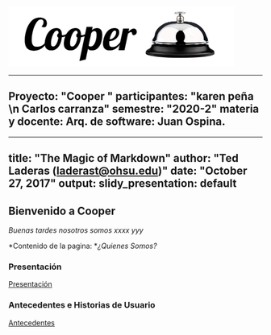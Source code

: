 ![Image](https://github.com/Team-Arq/front-arq-soft/blob/master/docs/recursos%20pagina/imagenes/logo_encabezado.png)

---
Proyecto: "Cooper "
participantes: "karen peña \n Carlos carranza"
semestre: "2020-2"
materia y docente:
  Arq. de software: Juan Ospina.
---
---
title: "The Magic of Markdown"
author: "Ted Laderas (laderast@ohsu.edu)"
date: "October 27, 2017"
output:
  slidy_presentation: default
---

## Bienvenido a Cooper 

*Buenas tardes nosotros somos xxxx yyy*

*Contenido de la pagina:
  *_¿Quienes Somos?_

### Presentación
[Presentación](https://docs.google.com/presentation/d/1Uw8wtkhlr_9qDNxjV2kkLvRDK5duHun0EowoSNVWaWM/edit)

### Antecedentes e Historias de Usuario

[Antecedentes](https://docs.google.com/spreadsheets/d/16KerG6vRInKVzRJr2Fz8EUHCHCSO_nisxJej8mNDghU/edit#gid=0)



